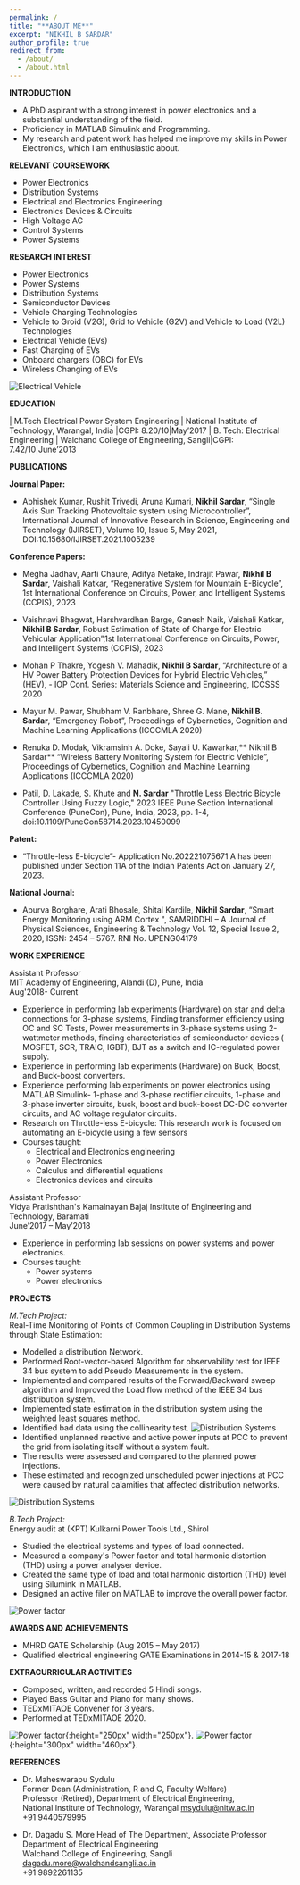 ```yaml
---
permalink: /
title: "**ABOUT ME**" 
excerpt: "NIKHIL B SARDAR"
author_profile: true
redirect_from: 
  - /about/
  - /about.html
---
```


**INTRODUCTION**
* A PhD aspirant with a strong interest in power electronics and a substantial
understanding of the field.
* Proficiency in MATLAB Simulink and Programming.
* My research and patent work has helped me improve my skills in Power Electronics, which I am enthusiastic about.
  
**RELEVANT COURSEWORK**

* Power Electronics
* Distribution Systems
* Electrical and Electronics Engineering
* Electronics Devices & Circuits
* High Voltage AC
* Control Systems
* Power Systems
  
**RESEARCH INTEREST**

* Power Electronics
* Power Systems
* Distribution Systems
* Semiconductor Devices
* Vehicle Charging Technologies
* Vehicle to Groid (V2G), Grid to Vehicle (G2V) and Vehicle to Load (V2L) Technologies
* Electrical Vehicle (EVs)
* Fast Charging of EVs
* Onboard chargers (OBC) for EVs
* Wireless Changing of EVs

![Electrical Vehicle](images/EEEV.png)

**EDUCATION**

| M.Tech Electrical Power System Engineering | National Institute of Technology, Warangal, India |CGPI: 8.20/10|May’2017
| B. Tech: Electrical Engineering | Walchand College of Engineering, Sangli|CGPI: 7.42/10|June’2013

**PUBLICATIONS**

**Journal Paper:**

* Abhishek Kumar, Rushit Trivedi, Aruna Kumari, **Nikhil Sardar**, “Single Axis Sun Tracking Photovoltaic system using Microcontroller”, International Journal of Innovative Research in Science, Engineering and Technology (IJIRSET), Volume 10, Issue 5, May 2021, DOI:10.15680/IJIRSET.2021.1005239

**Conference Papers:**

* Megha Jadhav, Aarti Chaure, Aditya Netake, Indrajit Pawar, **Nikhil B Sardar**, Vaishali Katkar, “Regenerative System for Mountain E-Bicycle”, 1st International Conference on Circuits, Power, and Intelligent Systems (CCPIS), 2023
  
* Vaishnavi Bhagwat, Harshvardhan Barge, Ganesh Naik, Vaishali Katkar, **Nikhil B Sardar**, Robust Estimation of State of Charge for Electric Vehicular Application”,1st International Conference on Circuits, Power, and Intelligent Systems (CCPIS), 2023

* Mohan P Thakre, Yogesh V. Mahadik, **Nikhil B Sardar**, “Architecture of a HV Power Battery Protection Devices for Hybrid Electric Vehicles,” (HEV), - IOP Conf. Series: Materials Science and Engineering, ICCSSS 2020

* Mayur M. Pawar, Shubham V. Ranbhare, Shree G. Mane, **Nikhil B. Sardar**, “Emergency Robot”, Proceedings of Cybernetics, Cognition and Machine Learning Applications (ICCCMLA 2020)
  
* Renuka D. Modak, Vikramsinh A. Doke, Sayali U. Kawarkar,** Nikhil B Sardar** “Wireless Battery Monitoring System for Electric Vehicle”, Proceedings of Cybernetics, Cognition and Machine Learning Applications (ICCCMLA 2020)
  
* Patil, D. Lakade, S. Khute and **N. Sardar** "Throttle Less Electric Bicycle Controller Using Fuzzy Logic," 2023 IEEE Pune Section International Conference (PuneCon), Pune, India, 2023, pp. 1-4, doi:10.1109/PuneCon58714.2023.10450099

**Patent:**
* “Throttle-less E-bicycle”- Application No.202221075671 A has been published under Section 11A of the Indian Patents Act on January 27, 2023.
  
**National Journal:**
* Apurva Borghare, Arati Bhosale, Shital Kardile, **Nikhil Sardar**, “Smart Energy Monitoring using ARM Cortex ", SAMRIDDHI – A Journal of Physical Sciences, Engineering & Technology Vol. 12, Special Issue 2, 2020, ISSN: 2454 – 5767. RNI No. UPENG04179

**WORK EXPERIENCE**

Assistant Professor\
MIT Academy of Engineering, Alandi (D), Pune, India \
Aug'2018- Current
* Experience in performing lab experiments (Hardware) on star and delta connections for 3-phase systems, Finding transformer efficiency using OC and SC Tests, Power measurements in 3-phase systems using 2-wattmeter methods, finding characteristics of semiconductor devices ( MOSFET, SCR, TRAIC, IGBT), BJT as a switch and IC-regulated power supply.
* Experience in performing lab experiments (Hardware) on Buck, Boost, and Buck-boost converters. 
* Experience performing lab experiments on power electronics using MATLAB Simulink- 1-phase and 3-phase rectifier circuits, 1-phase and 3-phase inverter circuits, buck, boost and buck-boost DC-DC converter circuits, and AC voltage regulator circuits. 
* Research on Throttle-less E-bicycle: This research work is focused on automating an E-bicycle using a few sensors
* Courses taught:
    * Electrical and Electronics engineering
    * Power Electronics
    * Calculus and differential equations
    * Electronics devices and circuits

Assistant Professor\
Vidya Pratishthan's Kamalnayan Bajaj Institute of Engineering and Technology, Baramati\
June’2017 – May’2018
* Experience in performing lab sessions on power systems and power electronics.
* Courses taught:
    * Power systems
    * Power electronics
  
**PROJECTS**

*M.Tech Project:*\
Real-Time Monitoring of Points of Common Coupling in Distribution Systems through State Estimation:
* Modelled a distribution Network.
* Performed Root-vector-based Algorithm for observability test for IEEE 34 bus system to add Pseudo Measurements in the system.
* Implemented and compared results of the Forward/Backward sweep algorithm and Improved the Load flow method of the IEEE 34 bus distribution system.
* Implemented state estimation in the distribution system using the weighted least squares method.
* Identified bad data using the collinearity test.
![Distribution Systems](images/4.png)
* Identified unplanned reactive and active power inputs at PCC to prevent the grid from isolating itself without a system fault.
* The results were assessed and compared to the planned power injections.
* These estimated and recognized unscheduled power injections at PCC were caused by natural calamities that affected distribution networks.
  
![Distribution Systems](images/22.png)


*B.Tech Project:*\
Energy audit at (KPT) Kulkarni Power Tools Ltd., Shirol
* Studied the electrical systems and types of load connected.
* Measured a company's Power factor and total harmonic distortion (THD) using a power analyser device.
* Created the same type of load and total harmonic distortion (THD) level using Silumink in MATLAB.
* Designed an active filer on MATLAB to improve the overall power factor.
  
![Power factor](images/666.png)

**AWARDS AND ACHIEVEMENTS**
* MHRD GATE Scholarship (Aug 2015 – May 2017)
* Qualified electrical engineering GATE Examinations in 2014-15 & 2017-18

**EXTRACURRICULAR ACTIVITIES**
* Composed, written, and recorded 5 Hindi songs.
* Played Bass Guitar and Piano for many shows.
* TEDxMITAOE Convener for 3 years.
* Performed at TEDxMITAOE 2020.

![Power factor](images/niku.png){:height="250px" width="250px"}.
![Power factor](images/bass.png){:height="300px" width="460px"}.

**REFERENCES**

* Dr. Maheswarapu Sydulu\
Former Dean (Administration, R and C, Faculty Welfare)\
Professor (Retired), Department of Electrical Engineering,\
National Institute of Technology, Warangal msydulu@nitw.ac.in\
+91 9440579995

* Dr. Dagadu S. More
Head of The Department, Associate Professor Department of Electrical Engineering\
Walchand College of Engineering, Sangli\
dagadu.more@walchandsangli.ac.in\
+91 9892261135

